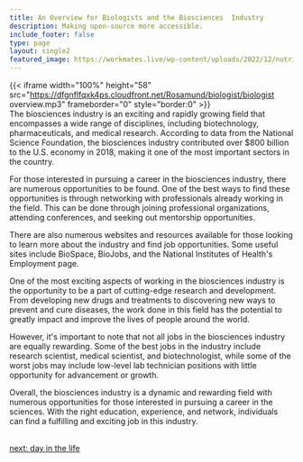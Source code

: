 ```yaml
---
title: An Overview for Biologists and the Biosciences  Industry
description: Making open-source more accessible.
include_footer: false
type: page
layout: single2
featured_image: https://workmates.live/wp-content/uploads/2022/12/nutritionist-5-scaled.jpg
---
```


{{< iframe width="100%" height="58" src="https://dfgnflfqxk4ps.cloudfront.net/Rosamund/biologist/biologist overview.mp3" frameborder="0" style="border:0" >}}<br>
The biosciences industry is an exciting and rapidly growing field that encompasses a wide range of disciplines, including biotechnology, pharmaceuticals, and medical research. According to data from the National Science Foundation, the biosciences industry contributed over $800 billion to the U.S. economy in 2018, making it one of the most important sectors in the country.

For those interested in pursuing a career in the biosciences industry, there are numerous opportunities to be found. One of the best ways to find these opportunities is through networking with professionals already working in the field. This can be done through joining professional organizations, attending conferences, and seeking out mentorship opportunities.

There are also numerous websites and resources available for those looking to learn more about the industry and find job opportunities. Some useful sites include BioSpace, BioJobs, and the National Institutes of Health's Employment page.

One of the most exciting aspects of working in the biosciences industry is the opportunity to be a part of cutting-edge research and development. From developing new drugs and treatments to discovering new ways to prevent and cure diseases, the work done in this field has the potential to greatly impact and improve the lives of people around the world.

However, it's important to note that not all jobs in the biosciences industry are equally rewarding. Some of the best jobs in the industry include research scientist, medical scientist, and biotechnologist, while some of the worst jobs may include low-level lab technician positions with little opportunity for advancement or growth.

Overall, the biosciences industry is a dynamic and rewarding field with numerous opportunities for those interested in pursuing a career in the sciences. With the right education, experience, and network, individuals can find a fulfilling and exciting job in this industry.

<br>
<a href="https://insights.workdojos.com/biologist/day-in-the-life">next: day in the life</a>
</p>